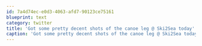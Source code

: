 ```yaml
---
id: 7a4d74ec-e0d3-4063-afd7-90123ce75161
blueprint: text
category: twitter
title: 'Got some pretty decent shots of the canoe leg @ Ski2Sea today'
caption: 'Got some pretty decent shots of the canoe leg @ Ski2Sea today'
---
```

